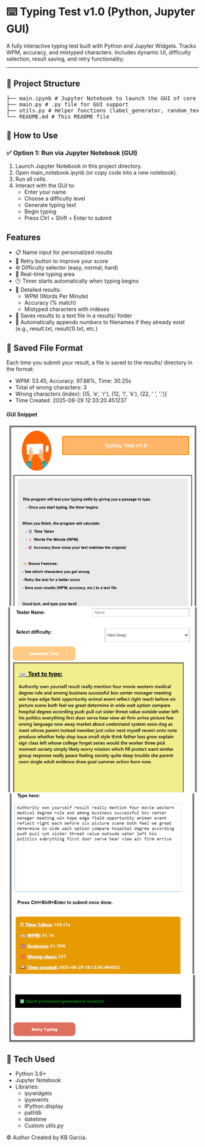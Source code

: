 # ⌨️ Typing Test v1.0 (Python, Jupyter GUI)

A fully interactive typing test built with Python and Jupyter Widgets. Tracks WPM, accuracy, and mistyped characters. Includes dynamic UI, difficulty selection, result saving, and retry functionality.

---

## 📁 Project Structure
<pre>
├── main.ipynb # Jupyter Notebook to launch the GUI of core typing test program
├── main.py # .py file for GUI support 
├── utils.py # Helper functions (label_generator, random_text_generator)
└── README.md # This README file </pre>


## 🚀 How to Use
### ✅ Option 1: Run via Jupyter Notebook (GUI)

1. Launch Jupyter Notebook in this project directory.
2. Open main_notebook.ipynb (or copy code into a new notebook).
3. Run all cells.
4. Interact with the GUI to:
    - Enter your name
    - Choose a difficulty level
    - Generate typing text
    - Begin typing
    - Press Ctrl + Shift + Enter to submit

## Features
 - 📋 Name input for personalized results
 - 🔁 Retry button to improve your score
 - ⚙️ Difficulty selector (easy, normal, hard)
 - 📝 Real-time typing area
 - 🕒 Timer starts automatically when typing begins
 - 💬 Detailed results:
    - WPM (Words Per Minute)
    - Accuracy (% match)
    - Mistyped characters with indexes
 - 💾 Saves results to a text file in a results/ folder
 - 📂 Automatically appends numbers to filenames if they already exist (e.g., result.txt, result(1).txt, etc.)

## 📁 Saved File Format

Each time you submit your result, a file is saved to the results/ directory in the format:
 - WPM: 53.45, Accuracy: 97.88%, Time: 30.25s
 - Total of wrong characters: 3
 - Wrong characters (index): [(5, 'e', 'r'), (12, 'l', 'k'), (22, ' ', '.')]
 - Time Created: 2025-08-29 12:33:20.451237

#### GUI Snippet
![alt text](image.png)
![alt text](image-1.png)
![alt text](image-2.png)
![alt text](image-3.png)

## 🧰 Tech Used
 - Python 3.6+
 - Jupyter Notebook
 - Libraries:
     - ipywidgets
     - ipyevents
     - IPython.display
     - pathlib
     - datetime
     - Custom utils.py

© Author
Created by KB Garcia.